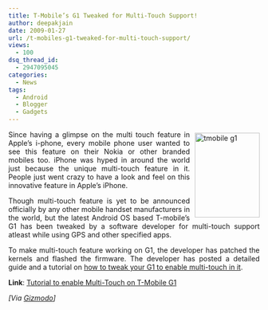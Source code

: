 ```yaml
---
title: T-Mobile’s G1 Tweaked for Multi-Touch Support!
author: deepakjain
date: 2009-01-27
url: /t-mobiles-g1-tweaked-for-multi-touch-support/
views:
  - 100
dsq_thread_id:
  - 2947095045
categories:
  - News
tags:
  - Android
  - Blogger
  - Gadgets
---
```

<p align="justify">
  <img class="wp-image-52625" style="border-top-width: 0px;border-left-width: 0px;border-bottom-width: 0px;margin: 5px 0px 0px 10px;border-right-width: 0px" height="170" alt="tmobile g1" src="http://cdn.devilsworkshop.org/files/2009/01/tmobileg1.jpg" width="130" align="right" border="0" /> Since having a glimpse on the multi touch feature in Apple’s i-phone, every mobile phone user wanted to see this feature on their Nokia or other branded mobiles too. iPhone was hyped in around the world just because the unique multi-touch feature in it. People just went crazy to have a look and feel on this innovative feature in Apple’s iPhone.
</p>

<p align="justify">
  Though multi-touch feature is yet to be announced officially by any other mobile handset manufacturers in the world, but the latest Android OS based T-mobile’s G1 has been tweaked by a software developer for multi-touch support atleast while using GPS and other specified apps.
</p>

<p align="justify">
  To make multi-touch feature working on G1, the developer has patched the kernels and flashed the firmware. The developer has posted a detailed guide and a tutorial on <a href="http://lukehutch.wordpress.com/2009/01/25/get-multi-touch-support-on-your-t-mobile-g1-today/" onclick="_gaq.push(['_trackEvent', 'outbound-article', 'http://lukehutch.wordpress.com/2009/01/25/get-multi-touch-support-on-your-t-mobile-g1-today/', 'how to tweak your G1 to enable multi-touch in it']);" target="_blank">how to tweak your G1 to enable multi-touch in it</a>.
</p>

<p align="center">
  <p align="justify">
    <strong>Link</strong>: <a href="http://lukehutch.wordpress.com/2009/01/25/get-multi-touch-support-on-your-t-mobile-g1-today/" onclick="_gaq.push(['_trackEvent', 'outbound-article', 'http://lukehutch.wordpress.com/2009/01/25/get-multi-touch-support-on-your-t-mobile-g1-today/', 'Tutorial to enable Multi-Touch on T-Mobile G1']);" target="_blank">Tutorial to enable Multi-Touch on T-Mobile G1</a>
  </p>
  
  <p align="justify">
    <em>[Via <a href="http://i.gizmodo.com/5139087/multitouch-implemented-on-g1-android-unofficially" onclick="_gaq.push(['_trackEvent', 'outbound-article', 'http://i.gizmodo.com/5139087/multitouch-implemented-on-g1-android-unofficially', 'Gizmodo']);" target="_blank">Gizmodo</a>]</em>
  </p>
